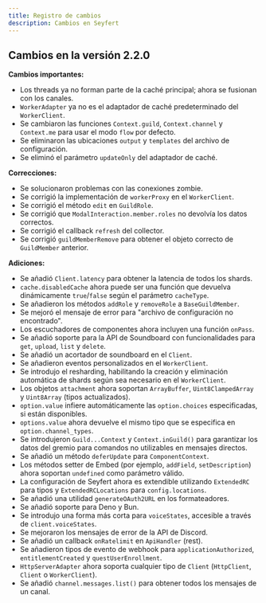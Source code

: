 ```yaml
---
title: Registro de cambios
description: Cambios en Seyfert
---
```


## Cambios en la versión 2.2.0

**Cambios importantes:**
- Los threads ya no forman parte de la caché principal; ahora se fusionan con los canales.
- `WorkerAdapter` ya no es el adaptador de caché predeterminado del `WorkerClient`.
- Se cambiaron las funciones `Context.guild`, `Context.channel` y `Context.me` para usar el modo `flow` por defecto.
- Se eliminaron las ubicaciones `output` y `templates` del archivo de configuración.
- Se eliminó el parámetro `updateOnly` del adaptador de caché.

**Correcciones:**
- Se solucionaron problemas con las conexiones zombie.
- Se corrigió la implementación de `workerProxy` en el `WorkerClient`.
- Se corrigió el método `edit` en `GuildRole`.
- Se corrigió que `ModalInteraction.member.roles` no devolvía los datos correctos.
- Se corrigió el callback `refresh` del collector.
- Se corrigió `guildMemberRemove` para obtener el objeto correcto de `GuildMember` anterior.

**Adiciones:**
- Se añadió `Client.latency` para obtener la latencia de todos los shards.
- `cache.disabledCache` ahora puede ser una función que devuelva dinámicamente `true`/`false` según el parámetro `cacheType`.
- Se añadieron los métodos `addRole` y `removeRole` a `BaseGuildMember`.
- Se mejoró el mensaje de error para "archivo de configuración no encontrado".
- Los escuchadores de componentes ahora incluyen una función `onPass`.
- Se añadió soporte para la API de Soundboard con funcionalidades para `get`, `upload`, `list` y `delete`.
- Se añadió un acortador de soundboard en el `Client`.
- Se añadieron eventos personalizados en el `WorkerClient`.
- Se introdujo el resharding, habilitando la creación y eliminación automática de shards según sea necesario en el `WorkerClient`.
- Los objetos `attachment` ahora soportan `ArrayBuffer`, `Uint8ClampedArray` y `Uint8Array` (tipos actualizados).
- `option.value` infiere automáticamente las `option.choices` especificadas, si están disponibles.
- `options.value` ahora devuelve el mismo tipo que se especifica en `option.channel_types`.
- Se introdujeron `Guild...Context` y `Context.inGuild()` para garantizar los datos del gremio para comandos no utilizables en mensajes directos.
- Se añadió un método `deferUpdate` para `ComponentContext`.
- Los métodos setter de Embed (por ejemplo, `addField`, `setDescription`) ahora soportan `undefined` como parámetro válido.
- La configuración de Seyfert ahora es extendible utilizando `ExtendedRC` para tipos y `ExtendedRCLocations` para `config.locations`.
- Se añadió una utilidad `generateOAuth2URL` en los formateadores.
- Se añadió soporte para Deno y Bun.
- Se introdujo una forma más corta para `voiceStates`, accesible a través de `client.voiceStates`.
- Se mejoraron los mensajes de error de la API de Discord.
- Se añadió un callback `onRatelimit` en `ApiHandler` (rest).
- Se añadieron tipos de evento de webhook para `applicationAuthorized`, `entitlementCreated` y `questUserEnrollment`.
- `HttpServerAdapter` ahora soporta cualquier tipo de `Client` (`HttpClient`, `Client` o `WorkerClient`).
- Se añadió `channel.messages.list()` para obtener todos los mensajes de un canal.